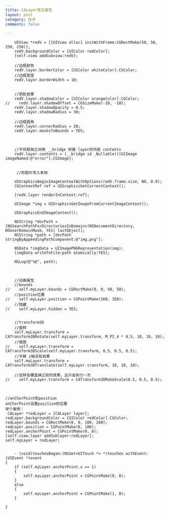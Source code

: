 ```yaml
---
title: CALayer常见属性
layout: post
category: 技术
comments: false

---
```





		UIView *redV = [[UIView alloc] initWithFrame:CGRectMake(50, 50, 250, 250)];
	    redV.backgroundColor = [UIColor redColor];
	    [self.view addSubview:redV];
	    
	    //边框颜色
	    redV.layer.borderColor = [UIColor whiteColor].CGColor;
	    //边框宽度
	    redV.layer.borderWidth = 10;
	    
	    
	    //阴影效果
	    redV.layer.shadowColor = [UIColor orangeColor].CGColor;
	//    redV.layer.shadowOffset = CGSizeMake(-10, -10);
	    redV.layer.shadowOpacity = 0.5;
	    redV.layer.shadowRadius = 30;
	    
	    //边框圆角
	  	redV.layer.cornerRadius = 20;
    	redV.layer.masksToBounds = YES;
    	
    	
    	
    	//不同框架之间用 __bridge 桥接 layer的内容 contents
	    redV.layer.contents = (__bridge id _Nullable)([UIImage imageNamed:@"error"].CGImage);
    
    
		 //将图片写入本地
		    
	    UIGraphicsBeginImageContextWithOptions(redV.frame.size, NO, 0.0);
	    CGContextRef ref = UIGraphicsGetCurrentContext();
	    
	    [redV.layer renderInContext:ref];
	    
	    UIImage *img = UIGraphicsGetImageFromCurrentImageContext();
	    
	    UIGraphicsEndImageContext();
	    
	    NSString *docPath = [NSSearchPathForDirectoriesInDomains(NSDocumentDirectory, NSUserDomainMask, YES) lastObject];
	    NSString *path = [docPath stringByAppendingPathComponent:@"img.png"];
	    
	    NSData *imgData = UIImagePNGRepresentation(img);
	    [imgData writeToFile:path atomically:YES];
	    
	    NSLog(@"%@", path);
	    
	    
	    
	    //动画属性
	    //bounds
	//    self.myLayer.bounds = CGRectMake(0, 0, 50, 50);
	    //position位置
	//    self.myLayer.position = CGPointMake(160, 350);
	    //隐藏
	//    self.myLayer.hidden = YES;
	
	
		//transform3D
	    //旋转
	    self.myLayer.transform = CATransform3DRotate(self.myLayer.transform, M_PI_4 * 0.5, 10, 10, 10);
	    //缩放
	//    self.myLayer.transform = CATransform3DScale(self.myLayer.transform, 0.5, 0.5, 0.5);
	    //平移 z轴没有效果
	    self.myLayer.transform = CATransform3DTranslate(self.myLayer.transform, 10, 10, 10);
	    
	    //这样会覆盖掉之前的效果，且只会执行一次
	//    self.myLayer.transform = CATransform3DMakeScale(0.5, 0.5, 0.5);
	
	
	
	//anChorPoint和position
	anChorPoint设置position的位置
	举个案例：
	 CALayer *redLayer = [CALayer layer];
    redLayer.backgroundColor = [UIColor redColor].CGColor;
    redLayer.bounds = CGRectMake(0, 0, 100, 200);
    redLayer.position = CGPointMake(0, 100);
    redLayer.anchorPoint = CGPointMake(0, 0);
    [self.view.layer addSublayer:redLayer];
    self.myLayer = redLayer;
    
    
	    - (void)touchesBegan:(NSSet<UITouch *> *)touches withEvent:(UIEvent *)event
	{
	    if (self.myLayer.anchorPoint.x == 1)
	    {
	        self.myLayer.anchorPoint = CGPointMake(0, 0);
	    }
	    else
	    {
	        self.myLayer.anchorPoint = CGPointMake(1, 0);
	    }
	    
	}
